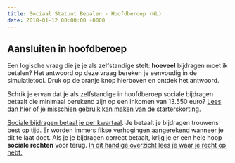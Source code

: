 ```yaml
---
title: Sociaal Statuut Bepalen - Hoofdberoep (NL)
date: 2018-01-12 00:00:00 +0000
---
```

## Aansluiten in hoofdberoep

Een logische vraag die je je als zelfstandige stelt: **hoeveel** bijdragen moet ik betalen?  Het antwoord op deze vraag bereken je eenvoudig in de simulatietool. Druk op de oranje knop hierboven en ontdek het antwoord.

Schrik je ervan dat je als zelfstandige in hoofdberoep sociale bijdragen betaalt die minimaal berekend zijn op een inkomen van 13.550 euro? [Lees dan hier of je misschien gebruik kan maken van de starterskorting.](https://www.xerius.be/zelfstandigen/sociale-zekerheid/berekening-sociale-bijdragen/starterskorting)

[Sociale bijdragen betaal je per kwartaal](https://www.xerius.be/zelfstandigen/sociale-zekerheid/sociale-bijdragen-betalen/wanneer-betalen). Je betaalt je bijdragen trouwens best op tijd. Er worden immers fikse verhogingen aangerekend wanneer je dit te laat doet. Als je je bijdragen correct betaalt, krijg je er een hele hoop **sociale rechten** voor terug. [In dit handige overzicht lees je waar je recht op hebt.](http://blog.xerius.be/zelfstandigen/sociale-bijdragen-wat-krijg-je-ervoor-terug )